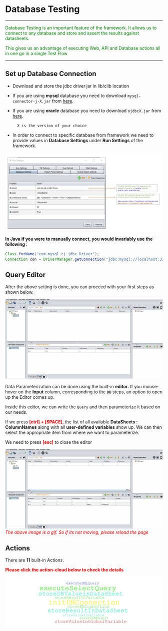 # **Database Testing**
-----------------------------

<span style="color:Green">Database Testing is an important feature of the framework. It allows us to connect to any database and store and assert the results against datasheets.</span>

<span style="color:Green">This gives us an advantage of executing Web, API and Database actions all in one go in a single Test Flow</span>

-----------------------------------

## Set up Database Connection

* Download and store the jdbc driver jar in lib/clib location
- If you are using **mysql** database you need to download `mysql-connector-j-X.jar` from 
[here](https://dev.mysql.com/downloads/windows/installer/).

- If you are using **oracle** database you need to download `ojdbcX.jar` from 
[here](https://www.oracle.com/database/technologies/appdev/jdbc-downloads.html).

        X is the version of your choice



* In order to connect to specific database from framework we need to provide values in **Database Settings** under **Run Settings** of the framework.

![dbSettings](img/db/dbSettings.JPG "dbSettings")



**In Java if you were to manually connect, you would invariably use the following :**

```java
Class.forName("com.mysql.cj.jdbc.Driver");
Connection con = DriverManager.getConnection("jdbc:mysql://localhost:3306/productDB", "My_DB_UserName", "My_DB_Password");
```

 ## Query Editor

After the above setting is done, you can proceed with your first steps as shown below.

 ![basic](img/db/basictest.gif "basic")

Data Parameterization can be done using the built-in **editor.** If you mouse-hover on the **Input** column, corresponding to the **`DB`** steps, an option to open up the Editor comes up.

 Inside this editor, we can write the `Query` and then parameterize it based on our needs.

 If we press <span style="color:Red">**[ctrl] + [SPACE]**</span>, the list of all available **DataSheets : ColumnNames** along with all **user-defined variables** show up. We can then select the appropriate item from where we want to parameterize.

 We need to press <span style="color:Red">**[esc]**</span> to close the editor

 ![editor](img/db/parameterization.gif "editor")
 <span style="color:Red">*The above image is a gif. So if its not moving, please reload the page*</span> 


 ## Actions

 There are **11** built-in Actions. 

<span style="color:Red">**Please click the action-cloud below to check the details**</span>

 [![actions](img/db/1.JPG "actions")](dbActions/dbActions.md)